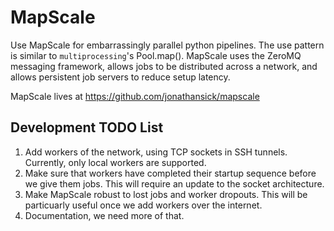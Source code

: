 # MapScale

Use MapScale for embarrassingly parallel python pipelines.
The use pattern is similar to `multiprocessing`'s Pool.map().
MapScale uses the ZeroMQ messaging framework, allows jobs to be distributed across a network, and allows persistent job servers to reduce setup latency.

MapScale lives at https://github.com/jonathansick/mapscale

## Development TODO List

1. Add workers of the network, using TCP sockets in SSH tunnels.
   Currently, only local workers are supported.
2. Make sure that workers have completed their startup sequence before we give them jobs.
   This will require an update to the socket architecture.
3. Make MapScale robust to lost jobs and worker dropouts.
   This will be particuarly useful once we add workers over the internet.
4. Documentation, we need more of that.
